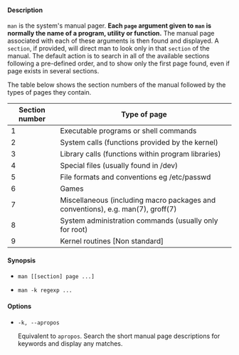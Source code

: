 #### Description

`man` is the system's manual pager. **Each `page` argument given to `man` is normally the name of a program, utility or function.** The manual page associated with each of these arguments is then found and displayed. A `section`, if provided, will direct man to look only in that `section` of the manual. The default action is to search in all of the available sections following a pre-defined order, and to show only the first page found, even if page exists in several sections.

The table below shows the section numbers of the manual followed by the types of pages they contain.

| Section number | Type of page |
| --- | --- |
| 1 | Executable programs or shell commands |
| 2 | System calls (functions provided by the kernel) |
| 3 | Library calls (functions within program libraries) |
| 4 | Special files (usually found in /dev) |
| 5 | File formats and conventions eg /etc/passwd |
| 6 | Games |
| 7 | Miscellaneous (including macro packages and conventions), e.g. man(7), groff(7) |
| 8 | System administration commands (usually only for root) |
| 9 | Kernel routines [Non standard] |

#### Synopsis

- `man [[section] page ...]`

- `man -k regexp ...`

#### Options

- `-k, --apropos`

    Equivalent to `apropos`. Search the short manual page descriptions for keywords and display any matches.
